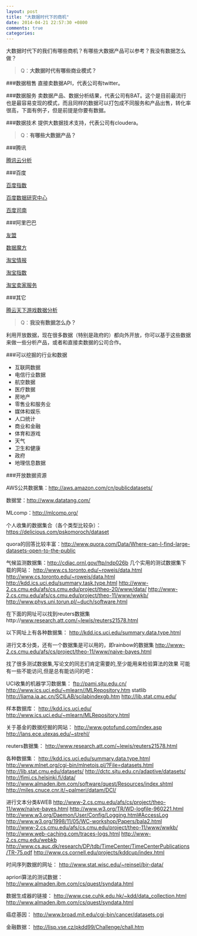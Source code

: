 ```yaml
---
layout: post
title: "大数据时代下的商机"
date: 2014-04-21 22:57:30 +0800
comments: true
categories: 
---
```

大数据时代下的我们有哪些商机？有哪些大数据产品可以参考？我没有数据怎么做？


>Q：**大数据时代有哪些商业模式？**

###数据租售
直接卖数据API，代表公司有twitter。

###数据服务
卖数据产品、数据分析结果，代表公司有BAT。这个是目前最流行也是最容易变现的模式，而且同样的数据可以打包成不同服务和产品出售，转化率很高，下面有例子，但是前提是你要有数据。

###数据技术
提供大数据技术支持，代表公司有cloudera。

<!--more-->  

>Q：**有哪些大数据产品？**

###腾讯

[腾讯云分析](http://mta.qq.com/)  

###百度

[百度指数](http://index.baidu.com/)

[百度数据研究中心](http://data.baidu.com/)

[百度司南](http://sinan.baidu.com/)

###阿里巴巴

[友盟](http://www.umeng.com/apps/4100008dd65107258db11ef4/reports)

[数据魔方](mofang.taobao.com)

[淘宝情报](wo.taobao.com)

[淘宝指数](shu.taobao.com)

[淘宝卖家服务](http://fuwu.taobao.com/)

###其它

[腾云天下游戏数据分析](https://analytics.talkingdata.net/webpage/Summarize.jsp)

>Q：**我没有数据怎么办？**

利用开放数据，现在很多数据（特别是政府的）都向外开放，你可以基于这些数据来做一些分析产品，或者和直接卖数据的公司合作。

###可以挖掘的行业和数据

- 互联网数据
- 电信行业数据
- 航空数据
- 医疗数据
- 房地产
- 零售业和服务业
- 媒体和娱乐
- 人口统计
- 商业和金融
- 体育和游戏
- 天气
- 卫生和健康
- 政府
- 地理信息数据


###开放数据资源

AWS公共数据集：http://aws.amazon.com/cn/publicdatasets/

数据堂：http://www.datatang.com/

MLcomp：http://mlcomp.org/

个人收集的数据集合（各个类型比较杂）：https://delicious.com/pskomoroch/dataset

quora的回答比较丰富：http://www.quora.com/Data/Where-can-I-find-large-datasets-open-to-the-public

气候监测数据集：http://cdiac.ornl.gov/ftp/ndp026b
几个实用的测试数据集下载的网站：
http://www.cs.toronto.edu/~roweis/data.html
http://www.cs.toronto.edu/~roweis/data.html
http://kdd.ics.uci.edu/summary.task.type.html
http://www-2.cs.cmu.edu/afs/cs.cmu.edu/project/theo-20/www/data/
http://www-2.cs.cmu.edu/afs/cs.cmu.edu/project/theo-11/www/wwkb/
http://www.phys.uni.torun.pl/~duch/software.html

在下面的网址可以找到reuters数据集http://www.research.att.com/~lewis/reuters21578.html

以下网址上有各种数据集：
http://kdd.ics.uci.edu/summary.data.type.html

进行文本分类，还有一个数据集是可以用的，即rainbow的数据集
http://www-2.cs.cmu.edu/afs/cs/project/theo-11/www/naive-bayes.html

找了很多测试数据集,写论文的同志们肯定需要的,至少能用来检验算法的效果
可能有一些不能访问,但是总有能访问的吧：

UCI收集的机器学习数据集：
ftp://pami.sjtu.edu.cn/
http://www.ics.uci.edu/~mlearn//MLRepository.htm
statlib
http://liama.ia.ac.cn/SCILAB/scilabindexgb.htm
http://lib.stat.cmu.edu/

样本数据库：
http://kdd.ics.uci.edu/
http://www.ics.uci.edu/~mlearn/MLRepository.html

关于基金的数据挖掘的网站：
http://www.gotofund.com/index.asp
http://lans.ece.utexas.edu/~strehl/

reuters数据集：
http://www.research.att.com/~lewis/reuters21578.html

各种数据集：
http://kdd.ics.uci.edu/summary.data.type.html
http://www.mlnet.org/cgi-bin/mlnetois.pl/?File=datasets.html
http://lib.stat.cmu.edu/datasets/
http://dctc.sjtu.edu.cn/adaptive/datasets/
http://fimi.cs.helsinki.fi/data/
http://www.almaden.ibm.com/software/quest/Resources/index.shtml
http://miles.cnuce.cnr.it/~palmeri/datam/DCI/

进行文本分类&WEB
http://www-2.cs.cmu.edu/afs/cs/project/theo-11/www/naive-bayes.html
http://www.w3.org/TR/WD-logfile-960221.html
http://www.w3.org/Daemon/User/Config/Logging.html#AccessLog
http://www.w3.org/1998/11/05/WC-workshop/Papers/bala2.html
http://www-2.cs.cmu.edu/afs/cs.cmu.edu/project/theo-11/www/wwkb/
http://www.web-caching.com/traces-logs.html
http://www-2.cs.cmu.edu/webkb
http://www.cs.auc.dk/research/DP/tdb/TimeCenter/TimeCenterPublications/TR-75.pdf
http://www.cs.cornell.edu/projects/kddcup/index.html

时间序列数据的网址：
http://www.stat.wisc.edu/~reinsel/bjr-data/

apriori算法的测试数据：
http://www.almaden.ibm.com/cs/quest/syndata.html

数据生成器的链接：
http://www.cse.cuhk.edu.hk/~kdd/data_collection.html
http://www.almaden.ibm.com/cs/quest/syndata.html

癌症基因：
http://www.broad.mit.edu/cgi-bin/cancer/datasets.cgi

金融数据：
http://lisp.vse.cz/pkdd99/Challenge/chall.htm

